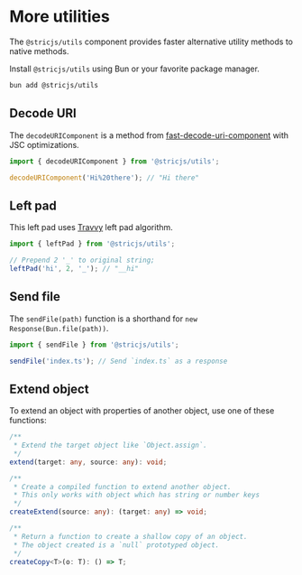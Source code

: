 # More utilities
The `@stricjs/utils` component provides faster alternative utility methods to native methods.

Install `@stricjs/utils` using Bun or your favorite package manager.
```bash
bun add @stricjs/utils
```

## Decode URI 
The `decodeURIComponent` is a method from [fast-decode-uri-component](https://github.com/delvedor/fast-decode-uri-component) with JSC optimizations.

```typescript
import { decodeURIComponent } from '@stricjs/utils';

decodeURIComponent('Hi%20there'); // "Hi there"
```

## Left pad
This left pad uses [Travvy](https://github.com/ThePrimeagen/leftPadDeez/blob/master/src/leftPads.js#L213) left pad algorithm.

```typescript
import { leftPad } from '@stricjs/utils';

// Prepend 2 '_' to original string;
leftPad('hi', 2, '_'); // "__hi"
```

## Send file
The `sendFile(path)` function is a shorthand for `new Response(Bun.file(path))`.
```typescript
import { sendFile } from '@stricjs/utils';

sendFile('index.ts'); // Send `index.ts` as a response
```

## Extend object
To extend an object with properties of another object, use one of these functions:
```typescript
/**
 * Extend the target object like `Object.assign`.
 */
extend(target: any, source: any): void;

/**
 * Create a compiled function to extend another object.
 * This only works with object which has string or number keys
 */
createExtend(source: any): (target: any) => void;

/**
 * Return a function to create a shallow copy of an object.
 * The object created is a `null` prototyped object.
 */
createCopy<T>(o: T): () => T;
```
